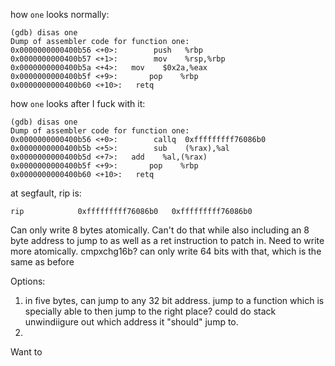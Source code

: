how `one` looks normally:

```
(gdb) disas one
Dump of assembler code for function one:
0x0000000000400b56 <+0>:	    push   %rbp
0x0000000000400b57 <+1>:	    mov    %rsp,%rbp
0x0000000000400b5a <+4>:   mov    $0x2a,%eax
0x0000000000400b5f <+9>:	   pop    %rbp
0x0000000000400b60 <+10>:   retq
```

how `one` looks after I fuck with it:
```
(gdb) disas one
Dump of assembler code for function one:
0x0000000000400b56 <+0>:	    callq  0xfffffffff76086b0
0x0000000000400b5b <+5>:	    sub    (%rax),%al
0x0000000000400b5d <+7>:   add    %al,(%rax)
0x0000000000400b5f <+9>:	   pop    %rbp
0x0000000000400b60 <+10>:   retq

```

at segfault, rip is:
```
rip            0xfffffffff76086b0	0xfffffffff76086b0
```


Can only write 8 bytes atomically. Can't do that while also including an 8 byte address to jump to as well as a ret instruction to patch in. Need to write more atomically. cmpxchg16b? can only write 64 bits with that, which is the same as before

Options:
1. in five bytes, can jump to any 32 bit address. jump to a function which is specially able to then jump to the right place? could do stack unwindiigure out which address it "should" jump to.
1. 

Want to 
